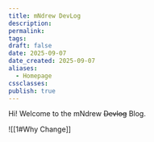 ```yaml
---
title: mNdrew DevLog
description:
permalink:
tags:
draft: false
date: 2025-09-07
date_created: 2025-09-07
aliases:
  - Homepage
cssclasses:
publish: true
---
```


Hi! Welcome to the mNdrew ~~Devlog~~ Blog. 


![[1#Why Change]]
